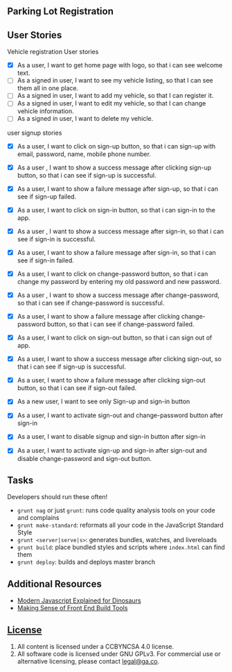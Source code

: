## Parking Lot Registration

## User Stories

Vehicle registration User stories
* [x] As a user, I want to get home page with logo, so that i can see welcome text.
* [ ] As a signed in user, I want to see my vehicle listing, so that I can see them all in one place.
* [ ] As a signed in user, I want to add my vehicle, so that I can register it.
* [ ] As a signed in user, I want to edit my vehicle, so that I can change vehicle information.
* [ ] As a signed in user, I want to delete my vehicle.

user signup stories
* [x] As a user, I want to click on sign-up button, so that i can sign-up with email, password, name, mobile phone number.
* [x] As a user , I want to show a success message after clicking  sign-up button, so that i can see if sign-up is successful.
* [x] As a user, I want to show a failure message after sign-up, so that i can see if sign-up failed.
* [x] As a user, I want to click on sign-in button, so that i can sign-in to the app.
* [x] As a user , I want to show a success message after sign-in, so that i can see if sign-in is successful.
* [x] As a user, I want to show a failure message after sign-in, so that i can see if sign-in failed.
* [x] As a user, I want to click on change-password button, so that i can change my password by entering my old password and new password.
* [x] As a user , I want to show a success message after change-password, so that i can see if change-password is successful.
* [x] As a user, I want to show a failure message after clicking change-password button, so that i can see if change-password failed.
* [x] As a user, I want to click on sign-out button, so that i can sign out of app.
* [x] As a user, I want to show a success message after clicking sign-out, so that i can see if sign-up is successful.
* [x] As a user, I want to show a failure message after clicking sign-out button, so that i can see if sign-out  failed.
* [x] As a new user, I want to see only Sign-up and sign-in button
* [x] As a user, I want to activate sign-out and change-password button after sign-in
* [x] As a user, I want to disable signup and sign-in button after sign-in
* [x] As a user, I want to activate sign-up and sign-in after sign-out and disable change-password and sign-out button.


## Tasks

Developers should run these often!

- `grunt nag` or just `grunt`: runs code quality analysis tools on your code
    and complains
- `grunt make-standard`: reformats all your code in the JavaScript Standard Style
- `grunt <server|serve|s>`: generates bundles, watches, and livereloads
- `grunt build`: place bundled styles and scripts where `index.html` can find
    them
- `grunt deploy`: builds and deploys master branch


## Additional Resources

- [Modern Javascript Explained for Dinosaurs](https://medium.com/@peterxjang/modern-javascript-explained-for-dinosaurs-f695e9747b70)
- [Making Sense of Front End Build Tools](https://medium.freecodecamp.org/making-sense-of-front-end-build-tools-3a1b3a87043b)

## [License](LICENSE)

1. All content is licensed under a CC­BY­NC­SA 4.0 license.
1. All software code is licensed under GNU GPLv3. For commercial use or
    alternative licensing, please contact legal@ga.co.
